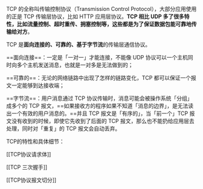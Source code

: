 
TCP 的全称叫传输控制协议（Transmission Control Protocol），大部分应用使用的正是 TCP 传输层协议，比如 HTTP 应用层协议。**TCP 相比 UDP 多了很多特性，比如流量控制、超时重传、拥塞控制等，这些都是为了保证数据包能可靠地传输给对方**。

TCP 是**面向连接的、可靠的、基于字节流**的传输层通信协议。

==面向连接==：一定是「一对一」才能连接，不能像 UDP 协议可以一个主机同时向多个主机发送消息，也就是一对多是无法做到的；

==可靠的==：无论的网络链路中出现了怎样的链路变化，TCP 都可以保证一个报文一定能够到达接收端；

==字节流==：用户消息通过 TCP 协议传输时，消息可能会被操作系统「分组」成多个的 TCP 报文，==如果接收方的程序如果不知道「消息的边界」，是无法读出一个有效的用户消息的。==并且 TCP 报文是「有序的」，当「前一个」TCP 报文没有收到的时候，即使它先收到了后面的 TCP 报文，那么也不能扔给应用层去处理，同时对「重复」的 TCP 报文会自动丢弃。

TCP的特性和具体细节：

[[TCP协议请求体]]

[[TCP 三次握手]]

[[TCP协议报文切分]]



